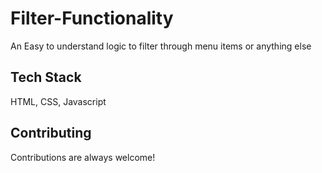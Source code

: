 # Filter-Functionality

An Easy to understand logic to filter through menu items or anything else

## Tech Stack

HTML, CSS, Javascript



## Contributing

Contributions are always welcome!




